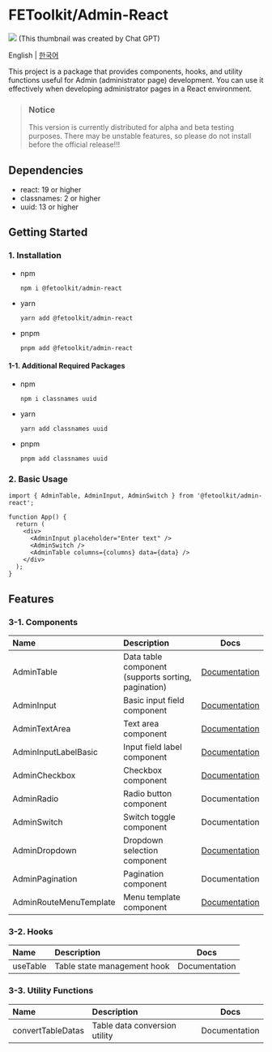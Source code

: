 # FEToolkit/Admin-React

![](https://fejumvuajiwc28287693.gcdn.ntruss.com/fetoolkit/fetoolkit_thumbnail.png)
(This thumbnail was created by Chat GPT)

English | [한국어](./README_kr.md)

This project is a package that provides components, hooks, and utility functions useful for Admin (administrator page) development. You can use it effectively when developing administrator pages in a React environment.

> ### Notice
>
> This version is currently distributed for alpha and beta testing purposes. There may be unstable features, so please do not install before the official release!!!

## Dependencies

- react: 19 or higher
- classnames: 2 or higher
- uuid: 13 or higher

## Getting Started

### 1. Installation

- npm
  ```
  npm i @fetoolkit/admin-react
  ```
- yarn
  ```
  yarn add @fetoolkit/admin-react
  ```
- pnpm
  ```
  pnpm add @fetoolkit/admin-react
  ```

#### 1-1. Additional Required Packages

- npm
  ```
  npm i classnames uuid
  ```
- yarn
  ```
  yarn add classnames uuid
  ```
- pnpm
  ```
  pnpm add classnames uuid
  ```

### 2. Basic Usage

```tsx
import { AdminTable, AdminInput, AdminSwitch } from '@fetoolkit/admin-react';

function App() {
  return (
    <div>
      <AdminInput placeholder="Enter text" />
      <AdminSwitch />
      <AdminTable columns={columns} data={data} />
    </div>
  );
}
```

## Features

### 3-1. Components

| Name                   | Description                                         |                           Docs                           |
| :--------------------- | :-------------------------------------------------- | :------------------------------------------------------: |
| AdminTable             | Data table component (supports sorting, pagination) |      [Documentation](./docs/en/component_table.md)       |
| AdminInput             | Basic input field component                         |      [Documentation](./docs/en/component_input.md)       |
| AdminTextArea          | Text area component                                 |     [Documentation](./docs/en/component_textarea.md)     |
| AdminInputLabelBasic   | Input field label component                         | [Documentation](./docs/en/component_inputlabel_basic.md) |
| AdminCheckbox          | Checkbox component                                  |     [Documentation](./docs/en/component_checkbox.md)     |
| AdminRadio             | Radio button component                              |                      Documentation                       |
| AdminSwitch            | Switch toggle component                             |                      Documentation                       |
| AdminDropdown          | Dropdown selection component                        |     [Documentation](./docs/en/component_dropdown.md)     |
| AdminPagination        | Pagination component                                |                      Documentation                       |
| AdminRouteMenuTemplate | Menu template component                             |   [Documentation](./docs/en/component_menutemplate.md)   |

### 3-2. Hooks

| Name     | Description                 |     Docs      |
| :------- | :-------------------------- | :-----------: |
| useTable | Table state management hook | Documentation |

### 3-3. Utility Functions

| Name              | Description                   |     Docs      |
| :---------------- | :---------------------------- | :-----------: |
| convertTableDatas | Table data conversion utility | Documentation |
